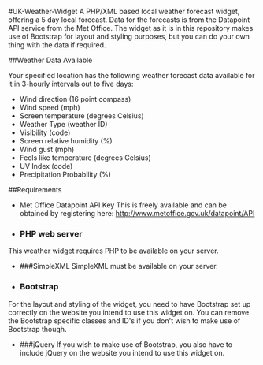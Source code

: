 #UK-Weather-Widget
A PHP/XML based local weather forecast widget, offering a 5 day local forecast. Data for the forecasts is from the Datapoint API service from the Met Office. The widget as it is in this repository makes use of Bootstrap for layout and styling purposes, but you can do your own thing with the data if required.

##Weather Data Available

Your specified location has the following weather forecast data available for it in 3-hourly intervals out to five days:

* Wind direction (16 point compass)
* Wind speed (mph)
* Screen temperature (degrees Celsius)
* Weather Type (weather ID)
* Visibility (code)
* Screen relative humidity (%)
* Wind gust (mph)
* Feels like temperature (degrees Celsius)
* UV Index (code)
* Precipitation Probability (%)

##Requirements

* Met Office Datapoint API Key
This is freely available and can be obtained by registering here: http://www.metoffice.gov.uk/datapoint/API

* ### PHP web server
This weather widget requires PHP to be available on your server.

* ###SimpleXML 
SimpleXML must be available on your server. 

* ### Bootstrap
For the layout and styling of the widget, you need to have Bootstrap set up correctly on the website you intend to use this widget on. You can remove the Bootstrap specific classes and ID's if you don't wish to make use of Bootstrap though.

* ###jQuery
If you wish to make use of Bootstrap, you also have to include jQuery on the website you intend to use this widget on. 


